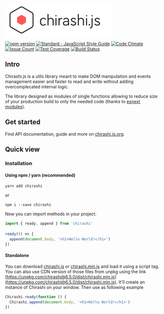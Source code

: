 [![chirashi](./logo.png)](https://chirashi.js.org)

[![npm version](https://badge.fury.io/js/chirashi.svg)](https://badge.fury.io/js/chirashi)
[![Standard - JavaScript Style Guide](https://img.shields.io/badge/code%20style-standard-brightgreen.svg)](http://standardjs.com/)
[![Code Climate](https://codeclimate.com/github/chirashijs/chirashi/badges/gpa.svg)](https://codeclimate.com/github/chirashijs/chirashi)
[![Issue Count](https://codeclimate.com/github/chirashijs/chirashi/badges/issue_count.svg)](https://codeclimate.com/github/chirashijs/chirashi)
[![Test Coverage](https://codeclimate.com/github/chirashijs/chirashi/badges/coverage.svg)](https://codeclimate.com/github/chirashijs/chirashi/coverage)
[![Build Status](https://travis-ci.org/chirashijs/chirashi.svg?branch=master)](https://travis-ci.org/chirashijs/chirashi)

## Intro

Chirashi.js is a utils library meant to make DOM manipulation and events management easier and faster to read and write without adding overcomplecated internal logic.

The library designed as modules of single functions allowing to reduce size of your production build to only the needed code (thanks to [esnext modules](https://github.com/dherman/defense-of-dot-js/blob/master/proposal.md)).

## Get started

Find API documentation, guide and more on [chirashi.js.org](http://chirashi.js.org).

## Quick view

### Installation

#### Using npm / yarn (recommended)

```
yarn add chirashi
```
or
```
npm i --save chirashi
```

Now you can import methods in your project:

```js
import { ready, append } from 'chirashi'

ready(() => {
  append(document.body, '<h1>Hello World!</h1>')
})
```

#### Standalone

You can download [chirashi.js](https://github.com/chirashijs/chirashi/releases/download/6.5.0/chirashi.js) or [chirashi.min.js](https://github.com/chirashijs/chirashi/releases/download/6.5.0/chirashi.min.js) and load it using a script tag. You can also use CDN version of those files from unpkg using the link [https://unpkg.com/chirashi@6.5.0/dist/chirashi.min.js](https://unpkg.com/chirashi@6.5.0/dist/chirashi.min.js). It'll create an instance of Chirashi on your window. Then use as following example

```js
Chirashi.ready(function () {
  Chirashi.append(document.body, '<h1>Hello World!</h1>')
})
```
